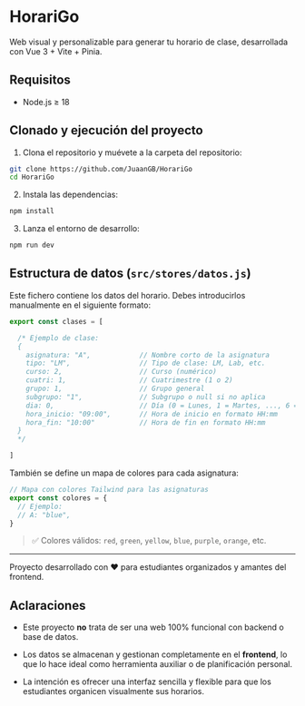 # HorariGo

Web visual y personalizable para generar tu horario de clase, desarrollada con Vue 3 + Vite + Pinia.

## Requisitos

- Node.js ≥ 18

## Clonado y ejecución del proyecto

1. Clona el repositorio y muévete a la carpeta del repositorio:

```sh
git clone https://github.com/JuaanGB/HorariGo
cd HorariGo
```

2. Instala las dependencias:

```sh
npm install
```

3. Lanza el entorno de desarrollo:

```sh
npm run dev
```

## Estructura de datos (`src/stores/datos.js`)

Este fichero contiene los datos del horario. Debes introducirlos manualmente en el siguiente formato:

```js
export const clases = [

  /* Ejemplo de clase:
  {
    asignatura: "A",            // Nombre corto de la asignatura
    tipo: "LM",                 // Tipo de clase: LM, Lab, etc.
    curso: 2,                   // Curso (numérico)
    cuatri: 1,                  // Cuatrimestre (1 o 2)
    grupo: 1,                   // Grupo general
    subgrupo: "1",              // Subgrupo o null si no aplica
    dia: 0,                     // Día (0 = Lunes, 1 = Martes, ..., 6 = Domingo)
    hora_inicio: "09:00",       // Hora de inicio en formato HH:mm
    hora_fin: "10:00"           // Hora de fin en formato HH:mm
  }
  */

]
```

También se define un mapa de colores para cada asignatura:

```js
// Mapa con colores Tailwind para las asignaturas
export const colores = {
  // Ejemplo:
  // A: "blue",
}
```

> ✅ Colores válidos: `red`, `green`, `yellow`, `blue`, `purple`, `orange`, etc.

---

Proyecto desarrollado con ❤️ para estudiantes organizados y amantes del frontend.

## Aclaraciones

- Este proyecto **no** trata de ser una web 100% funcional con backend o base de datos.

- Los datos se almacenan y gestionan completamente en el **frontend**, lo que lo hace ideal como herramienta auxiliar o de planificación personal.

- La intención es ofrecer una interfaz sencilla y flexible para que los estudiantes organicen visualmente sus horarios.
